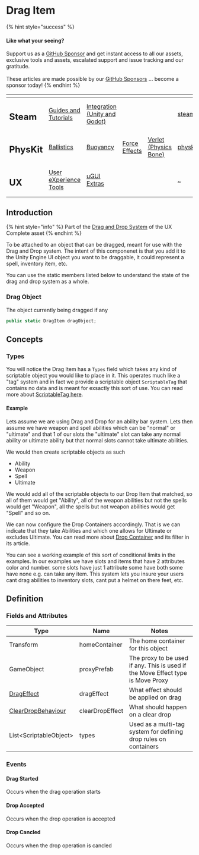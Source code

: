 # Drag Item

{% hint style="success" %}
#### Like what your seeing?

Support us as a [GitHub Sponsor](../../../) and get instant access to all our assets, exclusive tools and assets, escalated support and issue tracking and our gratitude.\
\
These articles are made possible by our [GitHub Sponsors](../../../) ... become a sponsor today!
{% endhint %}

<table data-view="cards"><thead><tr><th></th><th></th><th></th><th></th><th></th><th data-hidden data-card-target data-type="content-ref"></th><th data-hidden data-card-cover data-type="files"></th></tr></thead><tbody><tr><td><h2>Steam</h2></td><td><a href="../../../company/concepts/steam/">Guides and Tutorials</a></td><td><a href="../../steamworks/">Integration (Unity and Godot)</a></td><td></td><td></td><td><a href="../../../company/concepts/steam/">steam</a></td><td><a href="../../../.gitbook/assets/Steamworks Card.png">Steamworks Card.png</a></td></tr><tr><td><h2>PhysKit</h2></td><td><a href="../../physkit/learning/sample-scenes/1-ballistic-basics.md">Ballistics</a></td><td><a href="../../physkit/learning/sample-scenes/1-buoyancy-example.md">Buoyancy</a></td><td><a href="../../physkit/learning/sample-scenes/1-force-effect-fields.md">Force Effects</a></td><td><a href="../../physkit/learning/sample-scenes/2-verlet-spring-skinned-mesh.md">Verlet (Physics Bone)</a></td><td><a href="../../physkit/">physkit</a></td><td><a href="../../../.gitbook/assets/PhysKit Card.png">PhysKit Card.png</a></td></tr><tr><td><h2>UX</h2></td><td><a href="../learning/core-concepts/">User eXperience Tools</a></td><td><a href="../learning/ugui-extras/">uGUI Extras</a></td><td></td><td></td><td><a href="../">..</a></td><td><a href="../../../.gitbook/assets/Splash Screen (1).png">Splash Screen (1).png</a></td></tr></tbody></table>

## Introduction

{% hint style="info" %}
Part of the [Drag and Drop System](../learning/core-concepts/drag-and-drop-system.md) of the UX Complete asset
{% endhint %}

To be attached to an object that can be dragged, meant for use with the Drag and Drop system. The intent of this componenet is that you add it to the Unity Engine UI object you want to be draggable, it could represent a spell, inventory item, etc.

You can use the static members listed below to understand the state of the drag and drop system as a whole.

### Drag Object

The object currently being dragged if any

```csharp
public static DragItem dragObject;
```

## Concepts

### Types

You will notice the Drag Item has a `Types` field which takes any kind of scriptable object you would like to place in it. This operates much like a "tag" system and in fact we provide a scriptable object `ScriptableTag` that contains no data and is meant for exsactly this sort of use. You can read more about [ScriptableTag here](../../system-core/scriptable-tags.md).

#### Example

Lets assume we are using Drag and Drop for an ability bar system. Lets then assume we have weapon and spell abilities which can be "normal" or "ultimate" and that 1 of our slots the "ultimate" slot can take any normal ability or ultimate ability but that normal slots cannot take ultimate abilities.

We would then create scriptable objects as such

* Ability
* Weapon
* Spell
* Ultimate

We would add all of the scriptable objects to our Drop Item that matched, so all of them would get "Ability", all of the weapon abilities but not the spells would get "Weapon", all the spells but not weapon abilities would get "Spell" and so on.

We can now configure the Drop Containers accordingly. That is we can indicate that they take Abilities and which one allows for Ultimate or excludes Ultimate. You can read more about [Drop Container](drop-container.md) and its filter in its article.

You can see a working example of this sort of conditional limits in the examples. In our examples we have slots and items that have 2 attributes color and number. some slots have just 1 attribute some have both some have none e.g. can take any item. This system lets you insure your users cant drag abilities to inventory slots, cant put a helmet on there feet, etc.

## Definition

### Fields and Attributes

| Type                                                   | Name            | Notes                                                                           |
| ------------------------------------------------------ | --------------- | ------------------------------------------------------------------------------- |
| Transform                                              | homeContainer   | The home container for this object                                              |
| GameObject                                             | proxyPrefab     | The proxy to be used if any. This is used if the Move Effect type is Move Proxy |
| [DragEffect](../enums/drag-effect.md)                  | dragEffect      | What effect should be applied on drag                                           |
| [ClearDropBehaviour](../enums/clear-drop-behaviour.md) | clearDropEffect | What should happen on a clear drop                                              |
| List\<ScriptableObject>                                | types           | Used as a multi-tag system for defining drop rules on containers                |

### Events

#### Drag Started

Occurs when the drag operation starts

#### Drop Accepted

Occurs when the drop operation is accepted

#### Drop Cancled

Occurs when the drop operation is cancled
